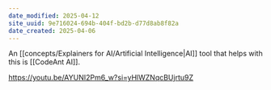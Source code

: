 ```yaml
---
date_modified: 2025-04-12
site_uuid: 9e716024-694b-404f-bd2b-d77d8ab8f82a
date_created: 2025-04-06
---
```


An [[concepts/Explainers for AI/Artificial Intelligence|AI]] tool that helps with this is [[CodeAnt AI]]. 

https://youtu.be/AYUNI2Pm6_w?si=yHlWZNqcBUjrtu9Z